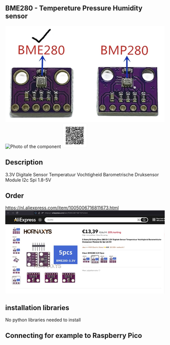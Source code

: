 ## BME280 - Tempereture Pressure Humidity sensor

<img src="BME280_Photo.jpg" alt="Photo of the component">

<img src="BME280_Photo_1.jpg" alt="Photo of the component">

<img src="BME280_QR_code.jpg" alt="QR code to this page" width="80" height="80">

## Description

3.3V Digitale Sensor Temperatuur Vochtigheid Barometrische Druksensor Module I2c Spi 1.8-5V

## Order
<a href="https://nl.aliexpress.com/item/1005006716811673.html">https://nl.aliexpress.com/item/1005006716811673.html</a>
<img src="BME280_Order.jpg" alt="Photo of the Order">


## installation libraries

No python libraries needed to install


## Connecting for example to Raspberry Pico



